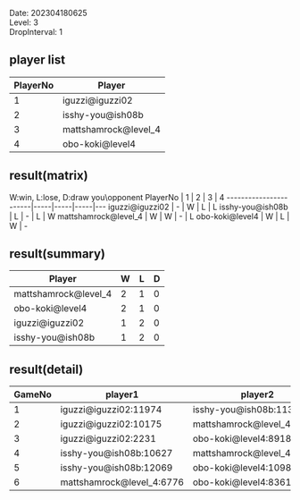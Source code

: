 Date: 202304180625  
Level: 3  
DropInterval: 1  
## player list
PlayerNo  |  Player
----------|----------------------
1         |  iguzzi@iguzzi02
2         |  isshy-you@ish08b
3         |  mattshamrock@level_4
4         |  obo-koki@level4
## result(matrix)
W:win, L:lose, D:draw
you\opponent PlayerNo  |  1  |  2  |  3  |  4
-----------------------|-----|-----|-----|---
iguzzi@iguzzi02        |  -  |  W  |  L  |  L
isshy-you@ish08b       |  L  |  -  |  L  |  W
mattshamrock@level_4   |  W  |  W  |  -  |  L
obo-koki@level4        |  W  |  L  |  W  |  -
## result(summary)
Player                |  W  |  L  |  D
----------------------|-----|-----|---
mattshamrock@level_4  |  2  |  1  |  0
obo-koki@level4       |  2  |  1  |  0
iguzzi@iguzzi02       |  1  |  2  |  0
isshy-you@ish08b      |  1  |  2  |  0
## result(detail)
GameNo  |  player1                    |  player2
--------|-----------------------------|----------------------------
1       |  iguzzi@iguzzi02:11974      |  isshy-you@ish08b:11345
2       |  iguzzi@iguzzi02:10175      |  mattshamrock@level_4:12056
3       |  iguzzi@iguzzi02:2231       |  obo-koki@level4:8918
4       |  isshy-you@ish08b:10627     |  mattshamrock@level_4:10847
5       |  isshy-you@ish08b:12069     |  obo-koki@level4:10981
6       |  mattshamrock@level_4:6776  |  obo-koki@level4:8361

